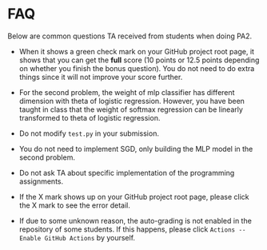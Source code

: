 # FAQ
Below are common questions TA received from students when doing PA2.

* When it shows a green check mark on your GitHub project root page, it shows that you can get the **full** score (10 points or 12.5 points depending on whether you finish the bonus question). You do not need to do extra things since it will
not improve your score further.

* For the second problem, the weight of mlp classifier has different dimension with theta of logistic regression. However, you have been taught in class that
the weight of softmax regression can be linearly transformed to theta of logistic regression.

* Do not modify `test.py` in your submission.

* You do not need to implement SGD, only building the MLP model in the second problem.

* Do not ask TA about specific implementation of the programming assignments.

* If the X mark shows up on your GitHub project root page, please click the X mark to see the error detail.

* If due to some unknown reason, the auto-grading is not enabled in the repository of some students. If this happens, please click `Actions -- Enable GitHub Actions` by yourself.
